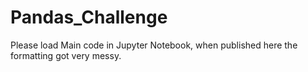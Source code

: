 # Pandas_Challenge
Please load Main code in Jupyter Notebook, when published here the formatting got very messy.
